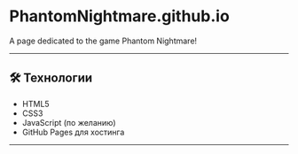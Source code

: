 # PhantomNightmare.github.io
A page dedicated to the game Phantom Nightmare!

---

## 🛠 Технологии

- HTML5
- CSS3
- JavaScript (по желанию)
- GitHub Pages для хостинга

---
